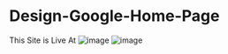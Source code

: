 # Design-Google-Home-Page
This Site is Live At
![image](https://user-images.githubusercontent.com/47134328/160676614-58b765e4-bf0b-436b-9c90-a2f585ae4b12.png)
![image](https://user-images.githubusercontent.com/47134328/160676679-175724f5-13d8-4a98-abcf-b7ac8fcc86ed.png)
